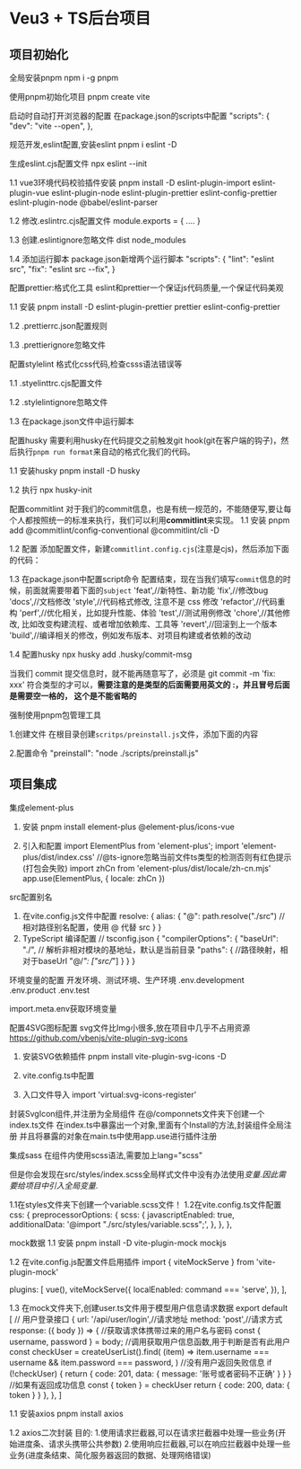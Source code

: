# Veu3 + TS后台项目

## 项目初始化

全局安装pnpm
npm i -g pnpm

使用pnpm初始化项目
pnpm create vite

启动时自动打开浏览器的配置
在package.json的scripts中配置
"scripts": {
"dev": "vite --open",
},

规范开发,eslint配置,安装eslint
pnpm i eslint -D

生成eslint.cjs配置文件
npx eslint --init

1.1 vue3环境代码校验插件安装
pnpm install -D eslint-plugin-import eslint-plugin-vue eslint-plugin-node eslint-plugin-prettier eslint-config-prettier eslint-plugin-node @babel/eslint-parser

1.2 修改.eslintrc.cjs配置文件
module.exports = {
....
}

1.3 创建.eslintignore忽略文件
dist
node_modules

1.4 添加运行脚本
package.json新增两个运行脚本
"scripts": {
"lint": "eslint src",
"fix": "eslint src --fix",
}

配置prettier:格式化工具
eslint和prettier一个保证js代码质量,一个保证代码美观

1.1 安装
pnpm install -D eslint-plugin-prettier prettier eslint-config-prettier

1.2 .prettierrc.json配置规则

1.3 .prettierignore忽略文件

配置stylelint
格式化css代码,检查csss语法错误等

1.1 .styelinttrc.cjs配置文件

1.2 .stylelintignore忽略文件

1.3 在package.json文件中运行脚本

配置husky
需要利用husky在代码提交之前触发git hook(git在客户端的钩子)，然后执行`pnpm run format`来自动的格式化我们的代码。

1.1 安装husky
pnpm install -D husky

1.2 执行
npx husky-init

配置commitlint
对于我们的commit信息，也是有统一规范的，不能随便写,要让每个人都按照统一的标准来执行，我们可以利用**commitlint**来实现。
1.1 安装
pnpm add @commitlint/config-conventional @commitlint/cli -D

1.2 配置
添加配置文件，新建`commitlint.config.cjs`(注意是cjs)，然后添加下面的代码：

1.3 在package.json中配置script命令
配置结束，现在当我们填写`commit`信息的时候，前面就需要带着下面的`subject`
'feat',//新特性、新功能
'fix',//修改bug
'docs',//文档修改
'style',//代码格式修改, 注意不是 css 修改
'refactor',//代码重构
'perf',//优化相关，比如提升性能、体验
'test',//测试用例修改
'chore',//其他修改, 比如改变构建流程、或者增加依赖库、工具等
'revert',//回滚到上一个版本
'build',//编译相关的修改，例如发布版本、对项目构建或者依赖的改动

1.4 配置husky
npx husky add .husky/commit-msg

当我们 commit 提交信息时，就不能再随意写了，必须是 git commit -m 'fix: xxx'
符合类型的才可以，**需要注意的是类型的后面需要用英文的 :，并且冒号后面是需要空一格的，
这个是不能省略的**

强制使用pnpm包管理工具

1.创建文件
在根目录创建`scritps/preinstall.js`文件，添加下面的内容

2.配置命令
"preinstall": "node ./scripts/preinstall.js"

## 项目集成

集成element-plus

1. 安装
   pnpm install element-plus @element-plus/icons-vue

2. 引入和配置
   import ElementPlus from 'element-plus';
   import 'element-plus/dist/index.css'
   //@ts-ignore忽略当前文件ts类型的检测否则有红色提示(打包会失败)
   import zhCn from 'element-plus/dist/locale/zh-cn.mjs'
   app.use(ElementPlus, {
   locale: zhCn
   })

src配置别名

1. 在vite.config.js文件中配置
   resolve: {
   alias: {
   "@": path.resolve("./src") // 相对路径别名配置，使用 @ 代替 src
   }
   }
2. TypeScript 编译配置
   // tsconfig.json
   {
   "compilerOptions": {
   "baseUrl": "./", // 解析非相对模块的基地址，默认是当前目录
   "paths": { //路径映射，相对于baseUrl
   "@/_": ["src/_"]
   }
   }
   }

环境变量的配置
开发环境、测试环境、生产环境
.env.development .env.product .env.test

import.meta.env获取环境变量

配置4SVG图标配置
svg文件比Img小很多,放在项目中几乎不占用资源
https://github.com/vbenjs/vite-plugin-svg-icons

1. 安装SVG依赖插件
   pnpm install vite-plugin-svg-icons -D

2. vite.config.ts中配置
3. 入口文件导入 import 'virtual:svg-icons-register'


封装SvgIcon组件,并注册为全局组件
在@/componnets文件夹下创建一个index.ts文件
在index.ts中暴露出一个对象,里面有个Install的方法,封装组件全局注册
并且将暴露的对象在main.ts中使用app.use进行插件注册


集成sass
在组件内使用scss语法,需要加上lang="scss"
<style scoped lang="scss"></style>

但是你会发现在src/styles/index.scss全局样式文件中没有办法使用$变量.
因此需要给项目中引入全局变量$.

1.1在styles文件夹下创建一个variable.scss文件！
1.2在vite.config.ts文件配置
css: {
   preprocessorOptions: {
   scss: {
   javascriptEnabled: true,
   additionalData: '@import "./src/styles/variable.scss";',
   },
   },
},


mock数据
1.1 安装
pnpm install -D vite-plugin-mock mockjs

1.2 在vite.config.js配置文件启用插件
import { viteMockServe } from 'vite-plugin-mock'

plugins: [
   vue(),
   viteMockServe({
   localEnabled: command === 'serve',
   }),
],

1.3 在mock文件夹下,创建user.ts文件用于模型用户信息请求数据
export default [
// 用户登录接口
{
   url: '/api/user/login',//请求地址
   method: 'post',//请求方式
   response: ({ body }) => {
   //获取请求体携带过来的用户名与密码
   const { username, password } = body;
   //调用获取用户信息函数,用于判断是否有此用户
   const checkUser = createUserList().find(
   (item) => item.username === username && item.password === password,
   )
   //没有用户返回失败信息
   if (!checkUser) {
   return { code: 201, data: { message: '账号或者密码不正确' } }
   }
   //如果有返回成功信息
   const { token } = checkUser
   return { code: 200, data: { token } }
   },
   },
]


1.1 安装axios
pnpm install axios

1.2 axios二次封装
目的:
1.使用请求拦截器,可以在请求拦截器中处理一些业务(开始进度条、请求头携带公共参数)
2.使用响应拦截器,可以在响应拦截器中处理一些业务(进度条结束、简化服务器返回的数据、处理网络错误)

















